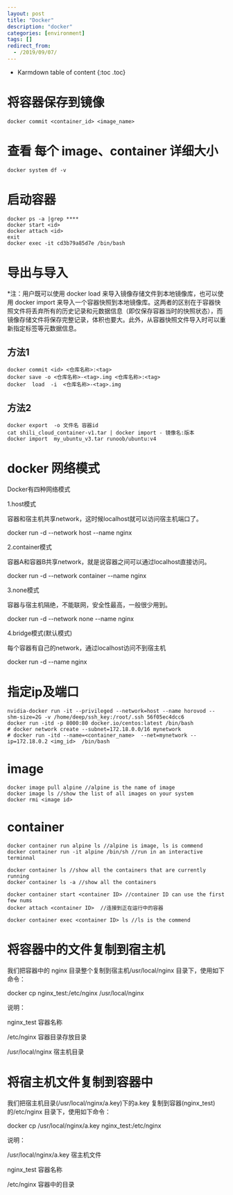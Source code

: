 ```yaml
---
layout: post
title: "Docker"
description: "docker"
categories: [environment]
tags: []
redirect_from:
  - /2019/09/07/
---
```


* Karmdown table of content
{:toc .toc}


# 将容器保存到镜像
~~~
docker commit <container_id> <image_name>
~~~


# 查看 每个 image、container 详细大小

~~~
docker system df -v
~~~



# 启动容器

~~~
docker ps -a |grep ****
docker start <id>
docker attach <id>
exit
docker exec -it cd3b79a85d7e /bin/bash
~~~


# 导出与导入

 *注：用户既可以使用 docker load 来导入镜像存储文件到本地镜像库，也可以使用 docker import 来导入一个容器快照到本地镜像库。这两者的区别在于容器快照文件将丢弃所有的历史记录和元数据信息（即仅保存容器当时的快照状态），而镜像存储文件将保存完整记录，体积也要大。此外，从容器快照文件导入时可以重新指定标签等元数据信息。

## 方法1

~~~
docker commit <id> <仓库名称>:<tag>
docker save -o <仓库名称>-<tag>.img <仓库名称>:<tag>
docker  load  -i  <仓库名称>-<tag>.img
~~~~

## 方法2

~~~
docker export  -o 文件名 容器id
cat shili_cloud_container-v1.tar | docker import - 镜像名:版本
docker import  my_ubuntu_v3.tar runoob/ubuntu:v4  
~~~


# docker 网络模式

Docker有四种网络模式

1.host模式

容器和宿主机共享network，这时候localhost就可以访问宿主机端口了。

docker run -d --network host --name nginx

2.container模式

容器A和容器B共享network，就是说容器之间可以通过localhost直接访问。

 docker run -d --network container --name nginx

3.none模式

容器与宿主机隔绝，不能联网，安全性最高，一般很少用到。

 docker run -d --network none --name nginx
 
4.bridge模式(默认模式)

每个容器有自己的network，通过localhost访问不到宿主机

 docker run -d --name nginx


# 指定ip及端口

~~~
nvidia-docker run -it --privileged --network=host --name horovod --shm-size=2G -v /home/deep/ssh_key:/root/.ssh 56f05ec4dcc6 
docker run -itd -p 8000:80 docker.io/centos:latest /bin/bash
# docker network create --subnet=172.18.0.0/16 mynetwork
# docker run -itd --name=<container_name>  --net=mynetwork --ip=172.18.0.2 <img_id>  /bin/bash
~~~~

# image

~~~
docker image pull alpine //alpine is the name of image
docker image ls //show the list of all images on your system
docker rmi <image id>
~~~


# container

~~~
docker container run alpine ls //alpine is image, ls is commend
docker container run -it alpine /bin/sh //run in an interactive terminnal

docker container ls //show all the containers that are currently running
docker container ls -a //show all the containers

docker container start <container ID> //container ID can use the first few nums
docker attach <container ID>  //连接到正在运行中的容器

docker container exec <container ID> ls //ls is the commend
~~~~


# 将容器中的文件复制到宿主机

我们把容器中的 nginx 目录整个复制到宿主机/usr/local/nginx 目录下，使用如下命令：

docker cp nginx_test:/etc/nginx /usr/local/nginx

说明：

nginx_test 容器名称

 /etc/nginx 容器目录存放目录

 /usr/local/nginx 宿主机目录

 

# 将宿主机文件复制到容器中

我们把宿主机目录(/usr/local/nginx/a.key)下的a.key 复制到容器(nginx_test)的/etc/nginx 目录下，使用如下命令：

docker cp /usr/local/nginx/a.key nginx_test:/etc/nginx

说明：

/usr/local/nginx/a.key 宿主机文件

nginx_test 容器名称

/etc/nginx  容器中的目录
